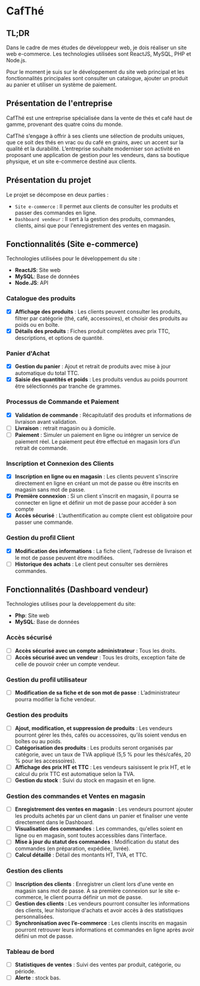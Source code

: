 # CafThé

## TL;DR

Dans le cadre de mes études de développeur web, je dois réaliser un site web e-commerce. Les technologies utilisées sont ReactJS, MySQL, PHP et Node.js.

Pour le moment je suis sur le développement du site web principal et les fonctionnalités principales sont consulter un catalogue, ajouter un produit au panier et utiliser un système de paiement.

## Présentation de l'entreprise

CafThé est une entreprise spécialisée dans la vente de thés et café  haut de gamme, provenant des quatre coins du monde.

CafThé s’engage à offrir à ses clients une sélection de produits uniques, que ce soit des thés en vrac ou du café en grains, avec un accent sur la qualité et la durabilité. L’entreprise souhaite moderniser son activité en proposant une application de gestion pour les vendeurs, dans sa boutique physique, et un site e-commerce destiné aux clients.

## Présentation du projet

Le projet se décompose en deux parties :

- `Site e-commerce` : Il permet aux clients de consulter les produits et passer des commandes en ligne.
- `Dashboard vendeur` : Il sert à la gestion des produits, commandes, clients, ainsi que pour l'enregistrement des ventes en magasin.

## Fonctionnalités (Site e-commerce)

Technologies utilisées pour le développement du site :

- **ReactJS**: Site web
- **MySQL**: Base de données
- **Node.JS**: API

### Catalogue des produits

- [x] **Affichage des produits** : Les clients peuvent consulter les produits, filtrer par catégorie (thé, café, accessoires), et choisir des produits au poids ou en boîte.
- [x] **Détails des produits** : Fiches produit complètes avec prix TTC, descriptions, et options de quantité.

### Panier d'Achat

- [x] **Gestion du panier** : Ajout et retrait de produits avec mise à jour automatique du total TTC.
- [x] **Saisie des quantités et poids** : Les produits vendus au poids pourront être sélectionnés par tranche de grammes.

### Processus de Commande et Paiement

- [x] **Validation de commande** : Récapitulatif des produits et informations de livraison avant validation.
- [ ] **Livraison** : retrait magasin ou à domicile.
- [ ] **Paiement** : Simuler un paiement en ligne ou intégrer un service de paiement réel. Le paiement peut être effectué en magasin lors d’un retrait de commande.

### Inscription et Connexion des Clients

- [x] **Inscription en ligne ou en magasin** : Les clients peuvent s’inscrire directement en ligne en créant un mot de passe ou être inscrits en magasin sans mot de passe.
- [x] **Première connexion** : Si un client s’inscrit en magasin, il pourra se connecter en ligne et définir un mot de passe pour accéder à son compte
- [x] **Accès sécurisé** : L’authentification au compte client est obligatoire pour passer une commande.

### Gestion du profil Client

- [x] **Modification des informations** : La fiche client, l’adresse de livraison et le mot de passe peuvent être modifiées.
- [ ] **Historique des achats** : Le client peut consulter ses dernières commandes.

## Fonctionnalités (Dashboard vendeur)

Technologies utilises pour la developpement du site:

- **Php**: Site web
- **MySQL**: Base de données

### Accès sécurisé

- [ ] **Accès sécurisé avec un compte administrateur** : Tous les droits.
- [ ] **Accès sécurisé avec un vendeur** : Tous les droits, exception faite de celle de pouvoir créer un compte vendeur.

### Gestion du profil utilisateur

- [ ] **Modification de sa fiche et de son mot de passe** : L’administrateur pourra modifier la fiche vendeur.

### Gestion des produits

- [ ] **Ajout, modification, et suppression de produits** : Les vendeurs pourront gérer les thés, cafés ou accessoires, qu’ils soient vendus en boîtes ou au poids.
- [ ] **Catégorisation des produits** : Les produits seront organisés par catégorie, avec un taux de TVA appliqué (5,5 % pour les thés/cafés, 20 % pour les accessoires).
- [ ] **Affichage des prix HT et TTC** : Les vendeurs saisissent le prix HT, et le calcul du prix TTC est automatique selon la TVA.
- [ ] **Gestion du stock** : Suivi du stock en magasin et en ligne.

### Gestion des commandes et Ventes en magasin

- [ ] **Enregistrement des ventes en magasin** : Les vendeurs pourront ajouter les produits achetés par un client dans un panier et finaliser une vente directement dans le Dashboard.
- [ ] **Visualisation des commandes** : Les commandes, qu'elles soient en ligne ou en magasin, sont toutes accessibles dans l'interface.
- [ ] **Mise à jour du statut des commandes** : Modification du statut des commandes (en préparation, expédiée, livrée).
- [ ] **Calcul détaillé** : Détail des montants HT, TVA, et TTC.

### Gestion des clients

- [ ] **Inscription des clients** : Enregistrer un client lors d’une vente en magasin sans mot de passe. À sa première connexion sur le site e-commerce, le client pourra définir un mot de passe.
- [ ] **Gestion des clients** : Les vendeurs pourront consulter les informations des clients, leur historique d'achats et avoir accès à des statistiques personnalisées.
- [ ] **Synchronisation avec l’e-commerce** : Les clients inscrits en magasin pourront retrouver leurs informations et commandes en ligne après avoir défini un mot de passe.

### Tableau de bord

- [ ] **Statistiques de ventes** : Suivi des ventes par produit, catégorie, ou période.
- [ ] **Alerte** : stock bas.
